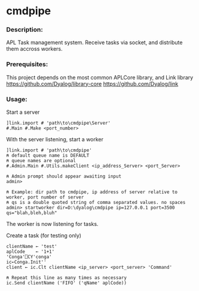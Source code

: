 # cmdpipe
### Description:
APL Task management system. Receive tasks via socket, and distribute them accross workers.

### Prerequisites:
This project depends on the most common APLCore library, and Link library
https://github.com/Dyalog/library-core
https://github.com/Dyalog/link

### Usage:
Start a server
```
]link.import # 'path\to\cmdpipe\Server'
#.Main #.Make <port_number>
```

With the server listening, start a worker 
```
]link.import # 'path\to\cmdpipe'
⍝ default queue name is DEFAULT
⍝ queue names are optional
#.Admin.Main #.Utils.makeClient <ip_address_Server> <port_Server>

⍝ Admin prompt should appear awaiting input
admin>

⍝ Example: dir path to cmdpipe, ip address of server relative to worker, port number of server
⍝ qs is a double quoted string of comma separated values. no spaces
admin> startworker dir=D:\dyalog\cmdpipe ip=127.0.0.1 port=3500 qs="blah,bleh,bluh"
```

The worker is now listening for tasks.

Create a task (for testing only)
```
clientName ← 'test'
aplCode    ← '1+1'
'Conga'⎕CY'conga'
ic←Conga.Init''
client ← ic.Clt clientName <ip_server> <port_server> 'Command'

⍝ Repeat this line as many times as necessary
ic.Send clientName ('FIFO' ('qName' aplCode))
```



